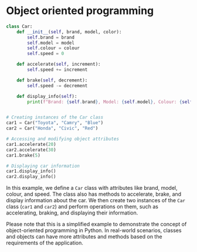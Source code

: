 # Object oriented programming

```python
class Car:
    def __init__(self, brand, model, color):
        self.brand = brand
        self.model = model
        self.colour = colour
        self.speed = 0

    def accelerate(self, increment):
        self.speed += increment

    def brake(self, decrement):
        self.speed -= decrement

    def display_info(self):
        print(f"Brand: {self.brand}, Model: {self.model}, Colour: {self.colour}, Speed: {self.speed} km/h")


# Creating instances of the Car class
car1 = Car("Toyota", "Camry", "Blue")
car2 = Car("Honda", "Civic", "Red")

# Accessing and modifying object attributes
car1.accelerate(20)
car2.accelerate(30)
car1.brake(5)

# Displaying car information
car1.display_info()
car2.display_info()
```

In this example, we define a `Car` class with attributes like brand, model, colour, and speed. The class also has methods to accelerate, brake, and display information about the car. We then create two instances of the `Car` class (`car1` and `car2`) and perform operations on them, such as accelerating, braking, and displaying their information.

Please note that this is a simplified example to demonstrate the concept of object-oriented programming in Python. In real-world scenarios, classes and objects can have more attributes and methods based on the requirements of the application.